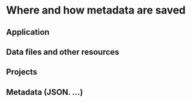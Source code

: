 # Where and how metadata are saved

## Application

## Data files and other resources

## Projects

## Metadata (JSON. ...)


## 


